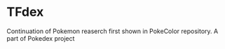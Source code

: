 # TFdex
Continuation of Pokemon reaserch first shown in PokeColor repository. A part of Pokedex project
